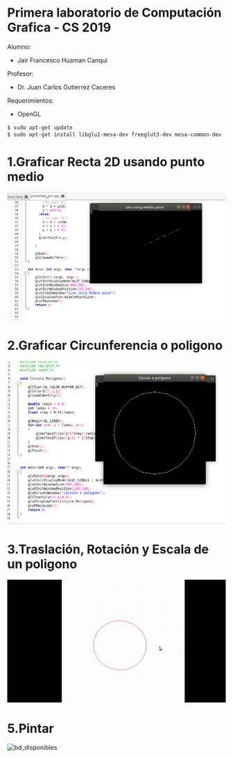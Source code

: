 # Primera laboratorio de Computación Grafica - CS 2019

Alumno:
- Jair Francesco Huaman Canqui

Profesor: 
- Dr. Juan Carlos Gutierrez Caceres

Requerimientos:
- OpenGL

```
$ sudo apt-get update
$ sudo apt-get install libglu1-mesa-dev freeglut3-dev mesa-common-dev
```

# 1.Graficar Recta 2D usando punto medio

![grafica_linea](imagenes/grafica_linea.png)

# 2.Graficar Circunferencia o poligono 

![grafica_circunferencia](imagenes/grafica_circulo.png)

# 3.Traslación, Rotación y Escala de un poligono

![grafica_traslacion](imagenes/opengl-poligono.gif)

# 5.Pintar

![bd_disponibles](Imagenes/bd_disponibles.PNG)




